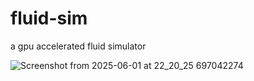 # fluid-sim

a gpu accelerated fluid simulator

![Screenshot from 2025-06-01 at 22_20_25 697042274](https://github.com/user-attachments/assets/9a894d46-269e-4eb4-b7a1-2e8cc8fbfb05)
